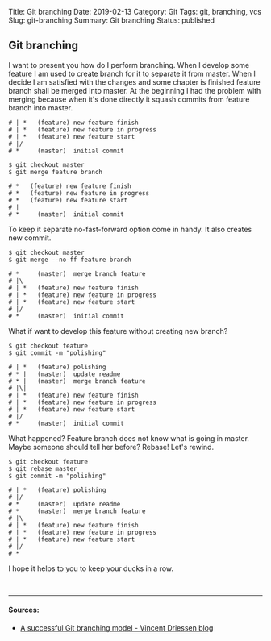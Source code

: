 Title: Git branching
Date: 2019-02-13
Category: Git
Tags: git, branching, vcs
Slug: git-branching
Summary: Git branching
Status: published


## Git branching

I want to present you how do I perform branching. When I develop some feature I am used to create branch for it to separate it from master. When I decide I am satisfied with the changes and some chapter is finished feature branch shall be merged into master. At the beginning I had the problem with merging because when it's done directly it squash commits from feature branch into master.

```shell   
# | *   (feature) new feature finish
# | *   (feature) new feature in progress
# | *   (feature) new feature start
# |/
# *     (master)  initial commit

$ git checkout master
$ git merge feature branch

# *   (feature) new feature finish
# *   (feature) new feature in progress
# *   (feature) new feature start
# |
# *     (master)  initial commit
```

To keep it separate no-fast-forward option come in handy. It also creates new commit.

```shell   
$ git checkout master
$ git merge --no-ff feature branch

# *     (master)  merge branch feature
# |\
# | *   (feature) new feature finish
# | *   (feature) new feature in progress
# | *   (feature) new feature start
# |/
# *     (master)  initial commit
```

What if want to develop this feature without creating new branch?

```shell   
$ git checkout feature
$ git commit -m "polishing"

# | *   (feature) polishing
# * |   (master)  update readme
# * |   (master)  merge branch feature
# |\|
# | *   (feature) new feature finish
# | *   (feature) new feature in progress
# | *   (feature) new feature start
# |/
# *     (master)  initial commit
```

What happened? Feature branch does not know what is going in master. Maybe someone should tell her before? Rebase! Let's rewind.

```shell   
$ git checkout feature
$ git rebase master
$ git commit -m "polishing"

# | *   (feature) polishing
# |/
# *     (master)  update readme
# *     (master)  merge branch feature
# |\ 
# | *   (feature) new feature finish
# | *   (feature) new feature in progress
# | *   (feature) new feature start
# |/
# *   
```

I hope it helps to you to keep your ducks in a row.


<br>

----------------
#### Sources:
* [A successful Git branching model - Vincent Driessen blog](https://nvie.com/posts/a-successful-git-branching-model/)
